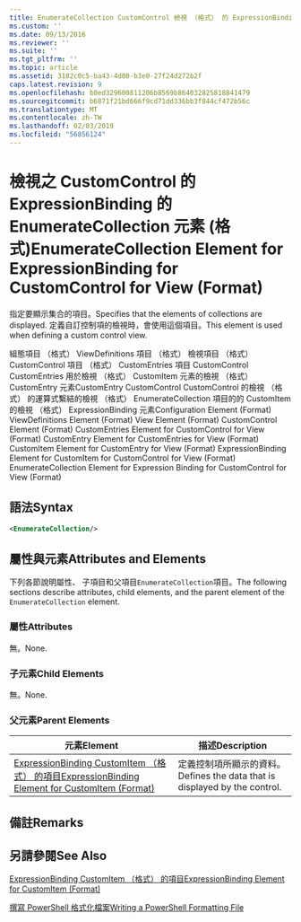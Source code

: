 ```yaml
---
title: EnumerateCollection CustomControl 檢視 （格式） 的 ExpressionBinding 的項目 |Microsoft Docs
ms.custom: ''
ms.date: 09/13/2016
ms.reviewer: ''
ms.suite: ''
ms.tgt_pltfrm: ''
ms.topic: article
ms.assetid: 3182c0c5-ba43-4d00-b3e0-27f24d272b2f
caps.latest.revision: 9
ms.openlocfilehash: b0ed329600811206b8569b864032825818841479
ms.sourcegitcommit: b6871f21bd666f9cd71dd336bb3f844cf472b56c
ms.translationtype: MT
ms.contentlocale: zh-TW
ms.lasthandoff: 02/03/2019
ms.locfileid: "56856124"
---
```

# <a name="enumeratecollection-element-for-expressionbinding-for-customcontrol-for-view-format"></a><span data-ttu-id="ff8f9-102">檢視之 CustomControl 的 ExpressionBinding 的 EnumerateCollection 元素 (格式)</span><span class="sxs-lookup"><span data-stu-id="ff8f9-102">EnumerateCollection Element for ExpressionBinding for CustomControl for View (Format)</span></span>

<span data-ttu-id="ff8f9-103">指定要顯示集合的項目。</span><span class="sxs-lookup"><span data-stu-id="ff8f9-103">Specifies that the elements of collections are displayed.</span></span> <span data-ttu-id="ff8f9-104">定義自訂控制項的檢視時，會使用這個項目。</span><span class="sxs-lookup"><span data-stu-id="ff8f9-104">This element is used when defining a custom control view.</span></span>

<span data-ttu-id="ff8f9-105">組態項目 （格式） ViewDefinitions 項目 （格式） 檢視項目 （格式） CustomControl 項目 （格式） CustomEntries 項目 CustomControl CustomEntries 用於檢視 （格式） CustomItem 元素的檢視 （格式） CustomEntry 元素CustomEntry CustomControl CustomControl 的檢視 （格式） 的運算式繫結的檢視 （格式） EnumerateCollection 項目的的 CustomItem 的檢視 （格式） ExpressionBinding 元素</span><span class="sxs-lookup"><span data-stu-id="ff8f9-105">Configuration Element (Format) ViewDefinitions Element (Format) View Element (Format) CustomControl Element (Format) CustomEntries Element for CustomControl for View (Format) CustomEntry Element for CustomEntries for View (Format) CustomItem Element for CustomEntry for View (Format) ExpressionBinding Element for CustomItem for CustomControl for View (Format) EnumerateCollection Element for Expression Binding for CustomControl for View (Format)</span></span>

## <a name="syntax"></a><span data-ttu-id="ff8f9-106">語法</span><span class="sxs-lookup"><span data-stu-id="ff8f9-106">Syntax</span></span>

```xml
<EnumerateCollection/>
```

## <a name="attributes-and-elements"></a><span data-ttu-id="ff8f9-107">屬性與元素</span><span class="sxs-lookup"><span data-stu-id="ff8f9-107">Attributes and Elements</span></span>

<span data-ttu-id="ff8f9-108">下列各節說明屬性、 子項目和父項目`EnumerateCollection`項目。</span><span class="sxs-lookup"><span data-stu-id="ff8f9-108">The following sections describe attributes, child elements, and the parent element of the `EnumerateCollection` element.</span></span>

### <a name="attributes"></a><span data-ttu-id="ff8f9-109">屬性</span><span class="sxs-lookup"><span data-stu-id="ff8f9-109">Attributes</span></span>

<span data-ttu-id="ff8f9-110">無。</span><span class="sxs-lookup"><span data-stu-id="ff8f9-110">None.</span></span>

### <a name="child-elements"></a><span data-ttu-id="ff8f9-111">子元素</span><span class="sxs-lookup"><span data-stu-id="ff8f9-111">Child Elements</span></span>

<span data-ttu-id="ff8f9-112">無。</span><span class="sxs-lookup"><span data-stu-id="ff8f9-112">None.</span></span>

### <a name="parent-elements"></a><span data-ttu-id="ff8f9-113">父元素</span><span class="sxs-lookup"><span data-stu-id="ff8f9-113">Parent Elements</span></span>

|<span data-ttu-id="ff8f9-114">元素</span><span class="sxs-lookup"><span data-stu-id="ff8f9-114">Element</span></span>|<span data-ttu-id="ff8f9-115">描述</span><span class="sxs-lookup"><span data-stu-id="ff8f9-115">Description</span></span>|
|-------------|-----------------|
|[<span data-ttu-id="ff8f9-116">ExpressionBinding CustomItem （格式） 的項目</span><span class="sxs-lookup"><span data-stu-id="ff8f9-116">ExpressionBinding Element for CustomItem (Format)</span></span>](./expressionbinding-element-for-customitem-for-controls-for-configuration-format.md)|<span data-ttu-id="ff8f9-117">定義控制項所顯示的資料。</span><span class="sxs-lookup"><span data-stu-id="ff8f9-117">Defines the data that is displayed by the control.</span></span>|

## <a name="remarks"></a><span data-ttu-id="ff8f9-118">備註</span><span class="sxs-lookup"><span data-stu-id="ff8f9-118">Remarks</span></span>

## <a name="see-also"></a><span data-ttu-id="ff8f9-119">另請參閱</span><span class="sxs-lookup"><span data-stu-id="ff8f9-119">See Also</span></span>

[<span data-ttu-id="ff8f9-120">ExpressionBinding CustomItem （格式） 的項目</span><span class="sxs-lookup"><span data-stu-id="ff8f9-120">ExpressionBinding Element for CustomItem (Format)</span></span>](./expressionbinding-element-for-customitem-for-controls-for-configuration-format.md)

[<span data-ttu-id="ff8f9-121">撰寫 PowerShell 格式化檔案</span><span class="sxs-lookup"><span data-stu-id="ff8f9-121">Writing a PowerShell Formatting File</span></span>](./writing-a-powershell-formatting-file.md)
